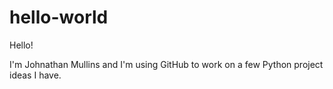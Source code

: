 # hello-world
Hello!

I'm Johnathan Mullins and I'm using GitHub to work on a few Python project ideas I have.
